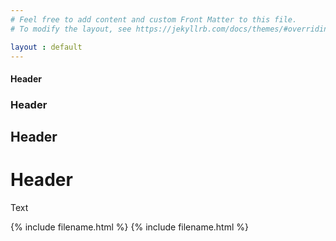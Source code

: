 ```yaml
---
# Feel free to add content and custom Front Matter to this file.
# To modify the layout, see https://jekyllrb.com/docs/themes/#overriding-theme-defaults

layout : default
---
```

#### Header
### Header
## Header
# Header
Text

{% include filename.html %}
{% include filename.html %}